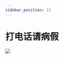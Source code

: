 ```yaml
---
sidebar_position: 13
---
```


# 打电话请病假
<image src="sc-dialog/cold" ratio="0.5" />
<dialog>
# Hi Carla, I need to ask for [sick leave/n.] today.
I caught a [nasty/adj./3] cold and woke up with a terrible headache this morning.
## I understand. [Take care of/v.] yourself.
Go see a doctor and pick up some medicine.
# I will. I will try to come in the office this afternoon if I feel better.
## Take a sick day. Get well first before coming to the office, or you'll get us all sick.
# OK. Thanks. There's something I need help with.
I need to do a sales [pitch/n./7] at Smith Technology at 4 p\.m\. this afternoon.
## Don't worry. I'll have Charlie go in your place. Rest and get well soon.
# OK. Thank you, Carla. Bye.
</dialog>
